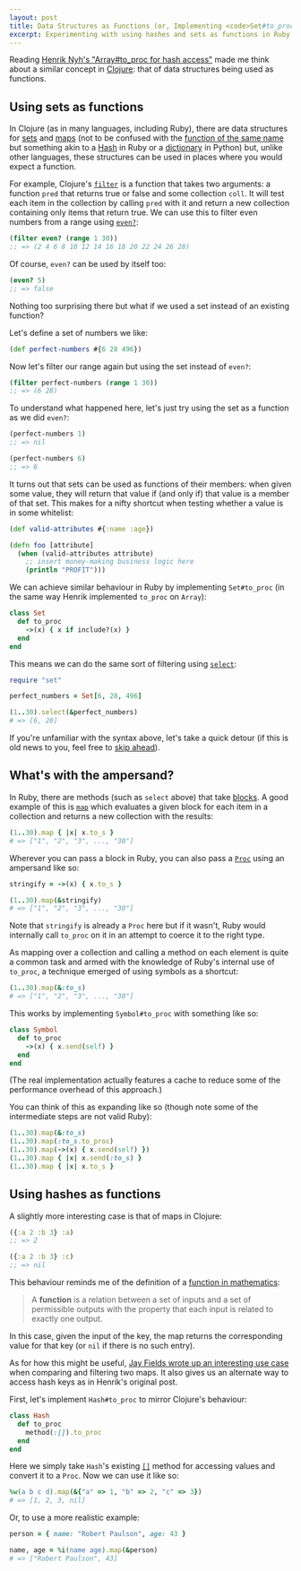 ```yaml
---
layout: post
title: Data Structures as Functions (or, Implementing <code>Set#to_proc</code> and <code>Hash#to_proc</code> in Ruby)
excerpt: Experimenting with using hashes and sets as functions in Ruby.
---
```


Reading [Henrik Nyh's "Array#to_proc for hash
access"](http://thepugautomatic.com/2014/11/array-to-proc-for-hash-access/)
made me think about a similar concept in [Clojure](http://clojure.org/): that
of data structures being used as functions.

## Using sets as functions

In Clojure (as in many languages, including Ruby), there are data structures
for [sets][Clojure sets] and [maps][Clojure maps] (not to be confused with the
[function of the same name][Clojure map] but something akin to a [Hash][Ruby hash]
in Ruby or a [dictionary][Python dictionary] in Python) but, unlike other
languages, these structures can be used in places where you would expect a
function.

For example, Clojure's [`filter`][Clojure filter] is a function that takes two
arguments: a function `pred` that returns true or false and some collection
`coll`. It will test each item in the collection by calling `pred` with it and
return a new collection containing only items that return true. We can use
this to filter even numbers from a range using [`even?`][Clojure even]:

```clojure
(filter even? (range 1 30))
;; => (2 4 6 8 10 12 14 16 18 20 22 24 26 28)
```

Of course, `even?` can be used by itself too:

```clojure
(even? 5)
;; => false
```

Nothing too surprising there but what if we used a set instead of an existing
function?

Let's define a set of numbers we like:

```clojure
(def perfect-numbers #{6 28 496})
```

Now let's filter our range again but using the set instead of `even?`:

```clojure
(filter perfect-numbers (range 1 30))
;; => (6 28)
```

To understand what happened here, let's just try using the set as a function
as we did `even?`:

```clojure
(perfect-numbers 1)
;; => nil

(perfect-numbers 6)
;; => 6
```

It turns out that sets can be used as functions of their members: when given
some value, they will return that value if (and only if) that value is a
member of that set. This makes for a nifty shortcut when testing whether a
value is in some whitelist:

```clojure
(def valid-attributes #{:name :age})

(defn foo [attribute]
  (when (valid-attributes attribute)
    ;; insert money-making business logic here
    (println "PROFIT")))
```

We can achieve similar behaviour in Ruby by implementing `Set#to_proc` (in the same
way Henrik implemented `to_proc` on `Array`):

```ruby
class Set
  def to_proc
    ->(x) { x if include?(x) }
  end
end
```

This means we can do the same sort of filtering using
[`select`][Ruby select]:

```ruby
require "set"

perfect_numbers = Set[6, 28, 496]

(1..30).select(&perfect_numbers)
# => [6, 28]
```

If you're unfamiliar with the syntax above, let's take a quick detour (if this
is old news to you, feel free to [skip ahead](#using-hashes-as-functions)).

## What's with the ampersand?

In Ruby, there are methods (such as `select` above) that take
[blocks](http://ruby-doc.com/docs/ProgrammingRuby/html/tut_containers.html#S2).
A good example of this is [`map`][Ruby map] which evaluates a given block for
each item in a collection and returns a new collection with the results:

```ruby
(1..30).map { |x| x.to_s }
# => ["1", "2", "3", ..., "30"]
```

Wherever you can pass a block in Ruby, you can also pass a
[`Proc`][Proc] using an ampersand like so:

```ruby
stringify = ->(x) { x.to_s }

(1..30).map(&stringify)
# => ["1", "2", "3", ..., "30"]
```

Note that `stringify` is already a `Proc` here but if it wasn't, Ruby would
internally call `to_proc` on it in an attempt to coerce it to the right type.

As mapping over a collection and calling a method on each element is quite a
common task and armed with the knowledge of Ruby's internal use of `to_proc`,
a technique emerged of using symbols as a shortcut:

```ruby
(1..30).map(&:to_s)
# => ["1", "2", "3", ..., "30"]
```

This works by implementing `Symbol#to_proc` with something like so:

```ruby
class Symbol
  def to_proc
    ->(x) { x.send(self) }
  end
end
```

(The real implementation actually features a cache to reduce some of the
performance overhead of this approach.)

You can think of this as expanding like so (though note some of the
intermediate steps are not valid Ruby):

```ruby
(1..30).map(&:to_s)
(1..30).map(:to_s.to_proc)
(1..30).map(->(x) { x.send(self) })
(1..30).map { |x| x.send(:to_s) }
(1..30).map { |x| x.to_s }
```

## Using hashes as functions

A slightly more interesting case is that of maps in Clojure:

```clojure
({:a 2 :b 3} :a)
;; => 2

({:a 2 :b 3} :c)
;; => nil
```

This behaviour reminds me of the definition of a [function in
mathematics][Functions]:

> A <b>function</b> is a relation between a set of inputs and a set of
permissible outputs with the property that each input is related to exactly
one output.

In this case, given the input of the key, the map returns the
corresponding value for that key (or `nil` if there is no such entry).

As for how this might be useful, [Jay Fields wrote up an interesting use
case][Jay Fields] when comparing and filtering two maps. It also gives us an
alternate way to access hash keys as in Henrik's original post.

First, let's implement `Hash#to_proc` to mirror Clojure's behaviour:

```ruby
class Hash
  def to_proc
    method(:[]).to_proc
  end
end
```

Here we simply take `Hash`'s existing [`[]`][aref] method for accessing values and
convert it to a `Proc`. Now we can use it like so:

```ruby
%w(a b c d).map(&{"a" => 1, "b" => 2, "c" => 3})
# => [1, 2, 3, nil]
```

Or, to use a more realistic example:

```ruby
person = { name: "Robert Paulson", age: 43 }

name, age = %i(name age).map(&person)
# => ["Robert Paulson", 43]
```

  [Clojure sets]: http://clojure.org/data_structures#Data%20Structures-Sets
  [Clojure maps]: http://clojure.org/data_structures#Data%20Structures-Maps%20(IPersistentMap)
  [Clojure map]: https://clojuredocs.org/clojure.core/map
  [Ruby hash]: http://www.ruby-doc.org/core-2.1.5/Hash.html
  [Python dictionary]: https://docs.python.org/2/tutorial/datastructures.html#dictionaries
  [Clojure filter]: https://clojuredocs.org/clojure.core/filter
  [Clojure even]: https://clojuredocs.org/clojure.core/even_q
  [Ruby select]: http://www.ruby-doc.org/core-2.1.5/Array.html#method-i-select
  [Ruby map]: http://www.ruby-doc.org/core-2.1.5/Array.html#method-i-map
  [Proc]: http://www.ruby-doc.org/core-2.1.5/Proc.html
  [Method]: http://www.ruby-doc.org/core-2.1.5/Method.html
  [Functions]: http://en.wikipedia.org/wiki/Function_(mathematics)
  [Jay Fields]: http://blog.jayfields.com/2010/08/clojure-using-sets-and-maps-as.html
  [aref]: http://www.ruby-doc.org/core-2.1.5/Hash.html#method-i-5B-5D
